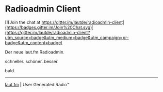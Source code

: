 Radioadmin Client
=================

[![Join the chat at https://gitter.im/lautde/radioadmin-client](https://badges.gitter.im/Join%20Chat.svg)](https://gitter.im/lautde/radioadmin-client?utm_source=badge&utm_medium=badge&utm_campaign=pr-badge&utm_content=badge)

Der neue laut.fm Radioadmin.

schneller. schöner. besser.

bald.

---

[laut.fm](http://laut.fm/) | User Generated Radio™
